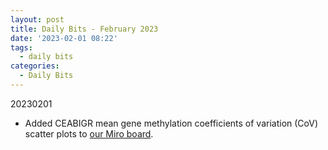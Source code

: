 ```yaml
---
layout: post
title: Daily Bits - February 2023
date: '2023-02-01 08:22'
tags: 
  - daily bits
categories: 
  - Daily Bits
---
```

20230201

- Added CEABIGR mean gene methylation coefficients of variation (CoV) scatter plots to [our Miro board](https://miro.com/app/board/uXjVPYZDgxw=/).